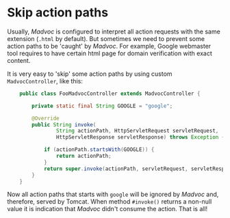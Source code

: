 # Skip action paths

Usually, *Madvoc* is configured to interpret all action requests with
the same extension (`.html` by default). But sometimes we need to
prevent some action paths to be \'caught\' by *Madvoc*. For example,
Google webmaster tool requires to have certain html page for domain
verification with exact content.

It is very easy to 'skip' some action paths by using custom
`MadvocController`, like this:

~~~~~ java
    public class FooMadvocController extends MadvocController {

    	private static final String GOOGLE = "google";

    	@Override
    	public String invoke(
                String actionPath, HttpServletRequest servletRequest,
                HttpServletResponse servletResponse) throws Exception {

            if (actionPath.startsWith(GOOGLE)) {
    			return actionPath;
    		}
    		return super.invoke(actionPath, servletRequest, servletResponse);
    	}
    }
~~~~~

Now all action paths that starts with `google` will be ignored by
*Madvoc* and, therefore, served by Tomcat. When method `#invoke()`
returns a non-null value it is indication that *Madvoc* didn't consume
the action. That is all!
